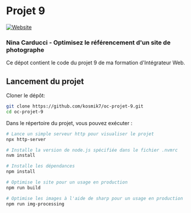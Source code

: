 # Projet 9

[![Website](https://img.shields.io/website?label=Voir%20le%20projet%20en%20ligne&url=https%3A%2F%2Fkosmik7.github.io%2Foc-projet-9)](https://kosmik7.github.io/oc-projet-9)

### Nina Carducci - Optimisez le référencement d'un site de photographe

Ce dépot contient le code du projet 9 de ma formation d'Intégrateur Web.

## Lancement du projet

Cloner le dépôt:

```bash
git clone https://github.com/kosmik7/oc-projet-9.git
cd oc-projet-9
```

Dans le répertoire du projet, vous pouvez exécuter :

```bash
# Lance un simple serveur http pour visualiser le projet
npx http-server
```

```bash
# Installe la version de node.js spécifiée dans le fichier .nvmrc
nvm install

# Installe les dépendances
npm install

# Optimise le site pour un usage en production
npm run build

# Optimise les images à l'aide de sharp pour un usage en production
npm run img-processing
```
